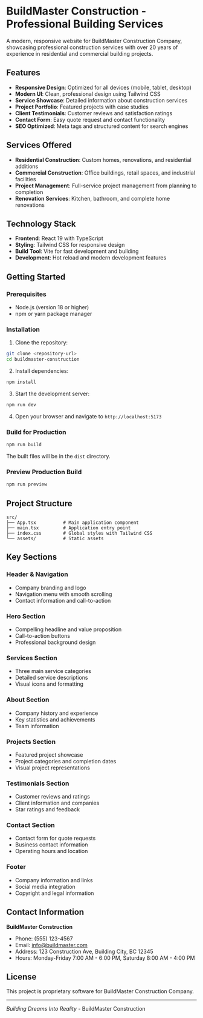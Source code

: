 # BuildMaster Construction - Professional Building Services

A modern, responsive website for BuildMaster Construction Company, showcasing professional construction services with over 20 years of experience in residential and commercial building projects.

## Features

- **Responsive Design**: Optimized for all devices (mobile, tablet, desktop)
- **Modern UI**: Clean, professional design using Tailwind CSS
- **Service Showcase**: Detailed information about construction services
- **Project Portfolio**: Featured projects with case studies
- **Client Testimonials**: Customer reviews and satisfaction ratings
- **Contact Form**: Easy quote request and contact functionality
- **SEO Optimized**: Meta tags and structured content for search engines

## Services Offered

- **Residential Construction**: Custom homes, renovations, and residential additions
- **Commercial Construction**: Office buildings, retail spaces, and industrial facilities  
- **Project Management**: Full-service project management from planning to completion
- **Renovation Services**: Kitchen, bathroom, and complete home renovations

## Technology Stack

- **Frontend**: React 19 with TypeScript
- **Styling**: Tailwind CSS for responsive design
- **Build Tool**: Vite for fast development and building
- **Development**: Hot reload and modern development features

## Getting Started

### Prerequisites

- Node.js (version 18 or higher)
- npm or yarn package manager

### Installation

1. Clone the repository:
```bash
git clone <repository-url>
cd buildmaster-construction
```

2. Install dependencies:
```bash
npm install
```

3. Start the development server:
```bash
npm run dev
```

4. Open your browser and navigate to `http://localhost:5173`

### Build for Production

```bash
npm run build
```

The built files will be in the `dist` directory.

### Preview Production Build

```bash
npm run preview
```

## Project Structure

```
src/
├── App.tsx          # Main application component
├── main.tsx         # Application entry point
├── index.css        # Global styles with Tailwind CSS
└── assets/          # Static assets
```

## Key Sections

### Header & Navigation
- Company branding and logo
- Navigation menu with smooth scrolling
- Contact information and call-to-action

### Hero Section
- Compelling headline and value proposition
- Call-to-action buttons
- Professional background design

### Services Section
- Three main service categories
- Detailed service descriptions
- Visual icons and formatting

### About Section
- Company history and experience
- Key statistics and achievements
- Team information

### Projects Section
- Featured project showcase
- Project categories and completion dates
- Visual project representations

### Testimonials Section
- Customer reviews and ratings
- Client information and companies
- Star ratings and feedback

### Contact Section
- Contact form for quote requests
- Business contact information
- Operating hours and location

### Footer
- Company information and links
- Social media integration
- Copyright and legal information

## Contact Information

**BuildMaster Construction**
- Phone: (555) 123-4567
- Email: info@buildmaster.com
- Address: 123 Construction Ave, Building City, BC 12345
- Hours: Monday-Friday 7:00 AM - 6:00 PM, Saturday 8:00 AM - 4:00 PM

## License

This project is proprietary software for BuildMaster Construction Company.

---

*Building Dreams Into Reality* - BuildMaster Construction
